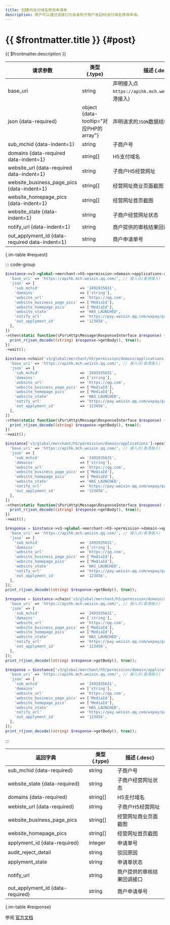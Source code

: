 ```yaml
---
title: 创建H5支付域名修改申请单
description: 商户可以通过该接口为自身和子商户发起H5支付域名修改申请。
---
```


# {{ $frontmatter.title }} {#post}

{{ $frontmatter.description }}

| 请求参数 | 类型 {.type} | 描述 {.desc}
| --- | --- | ---
| base_uri | string | 声明接入点`https://apihk.mch.weixin.qq.com/`(香港接入)
| json {data-required} | object {data-tooltip="对应PHP的array"} | 声明请求的`JSON`数据结构
| sub_mchid {data-indent=1} | string | 子商户号
| domains {data-required data-indent=1} | string[] | H5支付域名
| website_url {data-required data-indent=1} | string | 子商户H5经营网址
| website_business_page_pics {data-indent=1} | string[] | 经营网址商业页面截图
| website_homepage_pics {data-indent=1} | string[] | 经营网址首页截图
| website_state {data-indent=1} | string | 子商户经营网址状态
| notify_url {data-indent=1} | string | 商户提供的审核结果回调接口
| out_applyment_id {data-required data-indent=1} | string | 商户申请单号

{.im-table #request}

::: code-group

```php [异步纯链式]
$instance->v3->global->merchant->h5->permission->domain->applications->postAsync([
  'base_uri' => 'https://apihk.mch.weixin.qq.com/', // 接入点(香港接入)
  'json' => [
    'sub_mchid'                  => '2491935631',
    'domains'                    => ['string'],
    'website_url'                => 'https://qq.com',
    'website_business_page_pics' => ['MediaId'],
    'website_homepage_pics'      => ['MediaId'],
    'website_state'              => 'HAS_LAUNCHED',
    'notify_url'                 => 'https://pay.weixin.qq.com/wxpay/pay.action',
    'out_applyment_id'           => '123456',
  ],
])
->then(static function(\Psr\Http\Message\ResponseInterface $response) {
  print_r(json_decode((string) $response->getBody(), true));
})
->wait();
```

```php [异步声明式]
$instance->chain('v3/global/merchant/h5/permission/domain/applications')->postAsync([
  'base_uri' => 'https://apihk.mch.weixin.qq.com/', // 接入点(香港接入)
  'json' => [
    'sub_mchid'                  => '2491935631',
    'domains'                    => ['string'],
    'website_url'                => 'https://qq.com',
    'website_business_page_pics' => ['MediaId'],
    'website_homepage_pics'      => ['MediaId'],
    'website_state'              => 'HAS_LAUNCHED',
    'notify_url'                 => 'https://pay.weixin.qq.com/wxpay/pay.action',
    'out_applyment_id'           => '123456',
  ],
])
->then(static function(\Psr\Http\Message\ResponseInterface $response) {
  print_r(json_decode((string) $response->getBody(), true));
})
->wait();
```

```php [异步属性式]
$instance['v3/global/merchant/h5/permission/domain/applications']->postAsync([
  'base_uri' => 'https://apihk.mch.weixin.qq.com/', // 接入点(香港接入)
  'json' => [
    'sub_mchid'                  => '2491935631',
    'domains'                    => ['string'],
    'website_url'                => 'https://qq.com',
    'website_business_page_pics' => ['MediaId'],
    'website_homepage_pics'      => ['MediaId'],
    'website_state'              => 'HAS_LAUNCHED',
    'notify_url'                 => 'https://pay.weixin.qq.com/wxpay/pay.action',
    'out_applyment_id'           => '123456',
  ],
])
->then(static function(\Psr\Http\Message\ResponseInterface $response) {
  print_r(json_decode((string) $response->getBody(), true));
})
->wait();
```

```php [同步纯链式]
$response = $instance->v3->global->merchant->h5->permission->domain->applications->post([
  'base_uri' => 'https://apihk.mch.weixin.qq.com/', // 接入点(香港接入)
  'json' => [
    'sub_mchid'                  => '2491935631',
    'domains'                    => ['string'],
    'website_url'                => 'https://qq.com',
    'website_business_page_pics' => ['MediaId'],
    'website_homepage_pics'      => ['MediaId'],
    'website_state'              => 'HAS_LAUNCHED',
    'notify_url'                 => 'https://pay.weixin.qq.com/wxpay/pay.action',
    'out_applyment_id'           => '123456',
  ],
]);
print_r(json_decode((string) $response->getBody(), true));
```

```php [同步声明式]
$response = $instance->chain('v3/global/merchant/h5/permission/domain/applications')->post([
  'base_uri' => 'https://apihk.mch.weixin.qq.com/', // 接入点(香港接入)
  'json' => [
    'sub_mchid'                  => '2491935631',
    'domains'                    => ['string'],
    'website_url'                => 'https://qq.com',
    'website_business_page_pics' => ['MediaId'],
    'website_homepage_pics'      => ['MediaId'],
    'website_state'              => 'HAS_LAUNCHED',
    'notify_url'                 => 'https://pay.weixin.qq.com/wxpay/pay.action',
    'out_applyment_id'           => '123456',
  ],
]);
print_r(json_decode((string) $response->getBody(), true));
```

```php [同步属性式]
$response = $instance['v3/global/merchant/h5/permission/domain/applications']->post([
  'base_uri' => 'https://apihk.mch.weixin.qq.com/', // 接入点(香港接入)
  'json' => [
    'sub_mchid'                  => '2491935631',
    'domains'                    => ['string'],
    'website_url'                => 'https://qq.com',
    'website_business_page_pics' => ['MediaId'],
    'website_homepage_pics'      => ['MediaId'],
    'website_state'              => 'HAS_LAUNCHED',
    'notify_url'                 => 'https://pay.weixin.qq.com/wxpay/pay.action',
    'out_applyment_id'           => '123456',
  ],
]);
print_r(json_decode((string) $response->getBody(), true));
```

:::

| 返回字典 | 类型 {.type} | 描述 {.desc}
| --- | --- | ---
| sub_mchid {data-required} | string | 子商户号
| website_state {data-required} | string | 子商户经营网址状态
| domains {data-required} | string[] | H5支付域名
| webiste_url {data-required} | string | 子商户H5经营网址
| website_business_page_pics | string[] | 经营网址商业页面截图
| website_homepage_pics | string[] | 经营网址首页截图
| applyment_id {data-required} | integer | 申请单号
| audit_reject_detail | string | 驳回原因
| applyment_state | string | 申请单状态
| notify_url | string | 商户提供的审核结果回调接口
| out_applyment_id {data-required} | string | 商户申请单号

{.im-table #response}

参阅 [官方文档](https://pay.weixin.qq.com/wiki/doc/api_external/ch/apis/chapter4_4_4.shtml)
